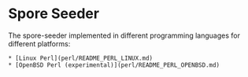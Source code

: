 Spore Seeder
========

The spore-seeder implemented in different programming languages for different platforms:

    * [Linux Perl](perl/README_PERL_LINUX.md)
    * [OpenBSD Perl (experimental)](perl/README_PERL_OPENBSD.md)
